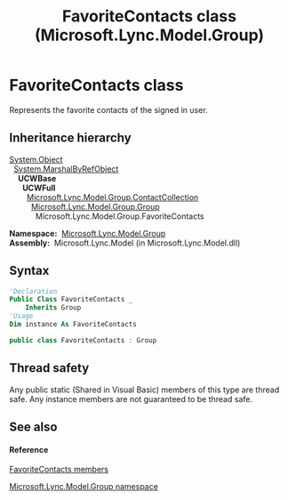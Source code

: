 ﻿---
title: FavoriteContacts class (Microsoft.Lync.Model.Group)
TOCTitle: FavoriteContacts class
ms:assetid: T:Microsoft.Lync.Model.Group.FavoriteContacts_DI_3_UC_OCS14MrefLyncWPF
ms:mtpsurl: https://msdn.microsoft.com/en-us/library/microsoft.lync.model.group.favoritecontacts_di_3_uc_ocs14mreflyncwpf(v=office.15)
ms:contentKeyID: 48599150
ms.date: 07/28/2014
mtps_version: v=office.15
f1_keywords:
- Microsoft.Lync.Model.Group.FavoriteContacts
dev_langs:
- CSharp
- JScript
- VB
- other
---

# FavoriteContacts class

Represents the favorite contacts of the signed in user.

## Inheritance hierarchy

[System.Object](http://msdn2.microsoft.com/en-us/library/e5kfa45b)  
  [System.MarshalByRefObject](http://msdn2.microsoft.com/en-us/library/w4302s1f)  
    **UCWBase**  
      **UCWFull**  
        [Microsoft.Lync.Model.Group.ContactCollection](contactcollection-class-microsoft-lync-model-group_2.md)  
          [Microsoft.Lync.Model.Group.Group](group-class-microsoft-lync-model-group_2.md)  
            Microsoft.Lync.Model.Group.FavoriteContacts  

**Namespace:**  [Microsoft.Lync.Model.Group](microsoft-lync-model-group-namespace_2.md)  
**Assembly:**  Microsoft.Lync.Model (in Microsoft.Lync.Model.dll)

## Syntax

``` vb
'Declaration
Public Class FavoriteContacts _
    Inherits Group
'Usage
Dim instance As FavoriteContacts
```

``` csharp
public class FavoriteContacts : Group
```

## Thread safety

Any public static (Shared in Visual Basic) members of this type are thread safe. Any instance members are not guaranteed to be thread safe.

## See also

#### Reference

[FavoriteContacts members](favoritecontacts-members-microsoft-lync-model-group_2.md)

[Microsoft.Lync.Model.Group namespace](microsoft-lync-model-group-namespace_2.md)


